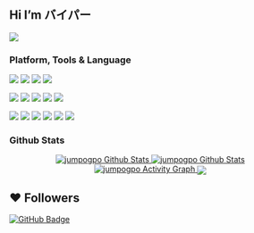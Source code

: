 ## Hi I’m バイパー

<p align="top">
    <a href="https://github.com/jumpogpo">
        <img src="https://count.getloli.com/get/@jumpogpo?theme=rule34">
    </a>
</p>

<!-- TODO: Make technologies links takes you to repositories -->
### Platform, Tools & Language

[![](https://img.shields.io/badge/macOS-Air%20M2%2013.6-292e33?style=flat-square&logo=apple&logoColor=ffffff)](https://www.apple.com/macos/big-sur/)
[![](https://img.shields.io/badge/iPhone-13%20ProMax-999999?style=flat-square&logo=apple&logoColor=ffffff)](https://www.apple.com/)
[![](https://img.shields.io/badge/Windows-10-4e9eee?style=flat-square&logo=windows&logoColor=ffffff)](https://www.microsoft.com/windows/windows-10)
[![](https://img.shields.io/badge/IDE-Visual%20Studio%20Code-blue?style=flat-square&logo=visual-studio-code&logoColor=ffffff)](https://code.visualstudio.com/)

[![](https://img.shields.io/badge/-TypeScript-3178C6?style=flat-square&logo=typescript&logoColor=ffffff)](https://www.typescriptlang.org/)
[![](https://img.shields.io/badge/Python-3776AB?style=flat-square&logo=python&logoColor=ffffff)](https://www.python.org/)
[![](https://img.shields.io/badge/Lua-2C2D72?style=flat-square&logo=lua&logoColor=ffffff)](https://www.lua.org/)
[![](https://img.shields.io/badge/-JavaScript-F7DF1E?style=flat-square&logo=javascript&logoColor=ffffff)](https://www.ecma-international.org/)
[![](https://img.shields.io/badge/-Node.js-339933?style=flat-square&logo=node.js&logoColor=ffffff)](https://nodejs.org/)

[![](https://img.shields.io/badge/NestJS-E0234E?style=flat-square&logo=Nestjs&logoColor=ffffff)](https://nestjs.com/)
[![](https://img.shields.io/badge/MySQL-4479A1?style=flat-square&logo=mysql&logoColor=ffffff)](https://www.mysql.com/)
[![](https://img.shields.io/badge/-MongoDB-47A248?style=flat-square&logo=mongodb&logoColor=ffffff)](https://www.mongodb.com/)
[![](https://img.shields.io/badge/-NPM-CB3837?style=flat-square&logo=npm&logoColor=ffffff)](https://npmjs.com/)
[![](https://img.shields.io/badge/-Git-F05032?style=flat-square&logo=git&logoColor=ffffff)](https://git-scm.com/)
[![](https://img.shields.io/badge/-Linux-FCC624?style=flat-square&logo=linux&logoColor=ffffff)](https://www.linuxfoundation.org/)

### Github Stats

<p align="center">
    <a href="https://github.com/jumpogpo/">
        <img alt="jumpogpo Github Stats" src="https://github-readme-stats.vercel.app/api?username=jumpogpo&show_icons=true&theme=dark"/>
    </a>
    <a href="https://github.com/jumpogpo/">
        <img alt="jumpogpo Github Stats" src="https://github-readme-stats.vercel.app/api/top-langs/?username=jumpogpo&langs_count=100&theme=dark"/>
    </a>
    <a href="https://github.com/jumpogpo/">
        <img alt="jumpogpo Activity Graph" src="https://github-readme-activity-graph.cyclic.app/graph?username=jumpogpo&bg_color=0000&color=b5b5b5&line=ffffff&point=78fe96&hide_border=true&theme=dark"/>
    </a>
    <img align="center" src="https://discord.c99.nl/widget/theme-3/432049960012349450.png"><br>
</p>

## ❤ Followers
<!-- <a href="https://github.com/jumpogpo/">
    ## <img src="https://komarev.com/ghpvc/?username=jumpogpo">
## </a> -->
<a href="https://github.com/jumpogpo/">
    <img src="https://img.shields.io/github/followers/jumpogpo?label=Followers&style=social" alt="GitHub Badge">
</a>

